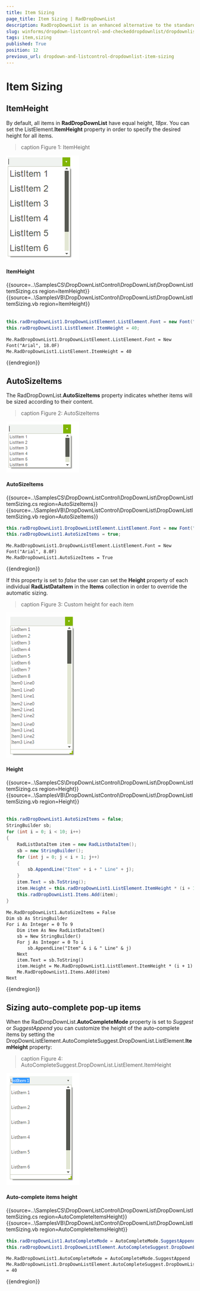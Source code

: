 ```yaml
---
title: Item Sizing
page_title: Item Sizing | RadDropDownList
description: RadDropDownList is an enhanced alternative to the standard Windows Forms combo box control.
slug: winforms/dropdown-listcontrol-and-checkeddropdownlist/dropdownlist/item-sizing
tags: item,sizing
published: True
position: 12
previous_url: dropdown-and-listcontrol-dropdownlist-item-sizing
---
```


# Item Sizing
 
## ItemHeight

By default, all items in __RadDropDownList__ have equal height, *18px*. You can set the ListElement.__ItemHeight__  property in order to specify the desired height for all items.

>caption Figure 1: ItemHeight

![dropdown-and-listcontrol-dropdownlist-item-sizing 001](images/dropdown-and-listcontrol-dropdownlist-item-sizing001.png)

#### ItemHeight 

{{source=..\SamplesCS\DropDownListControl\DropDownList\DropDownListItemSizing.cs region=ItemHeight}} 
{{source=..\SamplesVB\DropDownListControl\DropDownList\DropDownListItemSizing.vb region=ItemHeight}} 

````C#
            
this.radDropDownList1.DropDownListElement.ListElement.Font = new Font("Arial", 18f);
this.radDropDownList1.ListElement.ItemHeight = 40;

````
````VB.NET
Me.RadDropDownList1.DropDownListElement.ListElement.Font = New Font("Arial", 18.0F)
Me.RadDropDownList1.ListElement.ItemHeight = 40

````

{{endregion}} 
 

## AutoSizeItems

The RadDropDownList.__AutoSizeItems__ property indicates whether items will be sized according to their content.       
      
>caption Figure 2: AutoSizeItems

![dropdown-and-listcontrol-dropdownlist-item-sizing 002](images/dropdown-and-listcontrol-dropdownlist-item-sizing002.png)

#### AutoSizeItems 

{{source=..\SamplesCS\DropDownListControl\DropDownList\DropDownListItemSizing.cs region=AutoSizeItems}} 
{{source=..\SamplesVB\DropDownListControl\DropDownList\DropDownListItemSizing.vb region=AutoSizeItems}} 

````C#
this.radDropDownList1.DropDownListElement.ListElement.Font = new Font("Arial", 8f);
this.radDropDownList1.AutoSizeItems = true;

````
````VB.NET
Me.RadDropDownList1.DropDownListElement.ListElement.Font = New Font("Arial", 8.0F)
Me.RadDropDownList1.AutoSizeItems = True

````

{{endregion}} 

 
If this property is set to *false* the user can set the __Height__ property of each individual __RadListDataItem__ in the __Items__ collection in order to override the automatic sizing.
        
>caption Figure 3: Custom height for each item

![dropdown-and-listcontrol-dropdownlist-item-sizing 003](images/dropdown-and-listcontrol-dropdownlist-item-sizing003.gif)

#### Height 

{{source=..\SamplesCS\DropDownListControl\DropDownList\DropDownListItemSizing.cs region=Height}} 
{{source=..\SamplesVB\DropDownListControl\DropDownList\DropDownListItemSizing.vb region=Height}} 

````C#
            
this.radDropDownList1.AutoSizeItems = false;
StringBuilder sb;
for (int i = 0; i < 10; i++)
{
    RadListDataItem item = new RadListDataItem();
    sb = new StringBuilder();
    for (int j = 0; j < i + 1; j++)
    {
        sb.AppendLine("Item" + i + " Line" + j);
    }
    item.Text = sb.ToString();
    item.Height = this.radDropDownList1.ListElement.ItemHeight * (i + 1);
    this.radDropDownList1.Items.Add(item);
}

````
````VB.NET
Me.RadDropDownList1.AutoSizeItems = False
Dim sb As StringBuilder
For i As Integer = 0 To 9
    Dim item As New RadListDataItem()
    sb = New StringBuilder()
    For j As Integer = 0 To i
        sb.AppendLine("Item" & i & " Line" & j)
    Next
    item.Text = sb.ToString()
    item.Height = Me.RadDropDownList1.ListElement.ItemHeight * (i + 1)
    Me.RadDropDownList1.Items.Add(item)
Next

````

{{endregion}} 
 
## Sizing auto-complete pop-up items

When the RadDropDownList.__AutoCompleteMode__ property is set to *Suggest* or *SuggestAppend* you can customize the height of the auto-complete items by setting the DropDownListElement.AutoCompleteSuggest.DropDownList.ListElement.__ItemHeight__ property:
        
>caption Figure 4: AutoCompleteSuggest.DropDownList.ListElement.ItemHeight

![dropdown-and-listcontrol-dropdownlist-item-sizing 004](images/dropdown-and-listcontrol-dropdownlist-item-sizing004.png)

#### Auto-complete items height 

{{source=..\SamplesCS\DropDownListControl\DropDownList\DropDownListItemSizing.cs region=AutoCompleteItemsHeight}} 
{{source=..\SamplesVB\DropDownListControl\DropDownList\DropDownListItemSizing.vb region=AutoCompleteItemsHeight}} 

````C#
this.radDropDownList1.AutoCompleteMode = AutoCompleteMode.SuggestAppend;
this.radDropDownList1.DropDownListElement.AutoCompleteSuggest.DropDownList.ListElement.ItemHeight = 40;

````
````VB.NET
Me.RadDropDownList1.AutoCompleteMode = AutoCompleteMode.SuggestAppend
Me.RadDropDownList1.DropDownListElement.AutoCompleteSuggest.DropDownList.ListElement.ItemHeight = 40

````

{{endregion}} 



